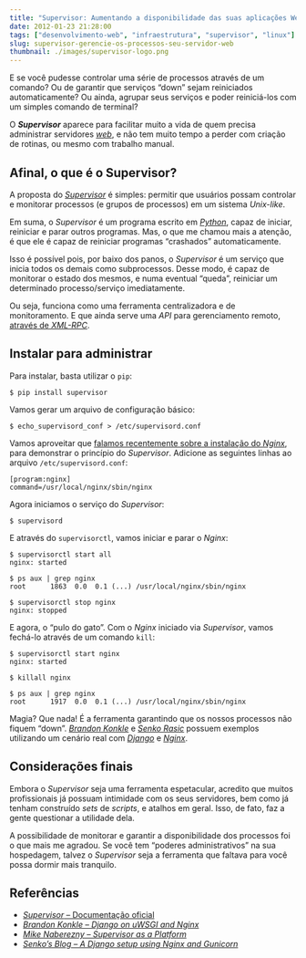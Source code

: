 ```yaml
---
title: "Supervisor: Aumentando a disponibilidade das suas aplicações Web"
date: 2012-01-23 21:28:00
tags: ["desenvolvimento-web", "infraestrutura", "supervisor", "linux"]
slug: supervisor-gerencie-os-processos-seu-servidor-web
thumbnail: ./images/supervisor-logo.png
---
```


E se você pudesse controlar uma série de processos
através de um comando? Ou de garantir que serviços “down” sejam
reiniciados automaticamente? Ou ainda, agrupar seus serviços e poder
reiniciá-los com um simples comando de terminal?

O **_Supervisor_** aparece para facilitar muito a vida de quem precisa
administrar servidores [*web*][], e não tem muito tempo a perder com
criação de rotinas, ou mesmo com trabalho manual.

## Afinal, o que é o Supervisor?

A proposta do [*Supervisor*][] é simples: permitir que usuários possam
controlar e monitorar processos (e grupos de processos) em um sistema
_Unix-like_.

Em suma, o _Supervisor_ é um programa escrito em [*Python*][], capaz de
iniciar, reiniciar e parar outros programas. Mas, o que me chamou mais a
atenção, é que ele é capaz de reiniciar programas “crashados”
automaticamente.

Isso é possível pois, por baixo dos panos, o _Supervisor_ é um serviço
que inicia todos os demais como subprocessos. Desse modo, é capaz de
monitorar o estado dos mesmos, e numa eventual “queda”, reiniciar um
determinado processo/serviço imediatamente.

Ou seja, funciona como uma ferramenta centralizadora e de monitoramento.
E que ainda serve uma _API_ para gerenciamento remoto, [através de *XML-RPC*][].

## Instalar para administrar

Para instalar, basta utilizar o `pip`:

```text
$ pip install supervisor
```

Vamos gerar um arquivo de configuração básico:

```text
$ echo_supervisord_conf > /etc/supervisord.conf
```

Vamos aproveitar que [falamos recentemente sobre a instalação do *Nginx*][],
para demonstrar o princípio do _Supervisor_. Adicione as
seguintes linhas ao arquivo `/etc/supervisord.conf`:

```config
[program:nginx]
command=/usr/local/nginx/sbin/nginx
```

Agora iniciamos o serviço do _Supervisor_:

```text
$ supervisord
```

E através do `supervisorctl`, vamos iniciar e parar o _Nginx_:

```text
$ supervisorctl start all
nginx: started

$ ps aux | grep nginx
root      1863  0.0  0.1 (...) /usr/local/nginx/sbin/nginx

$ supervisorctl stop nginx
nginx: stopped
```

E agora, o “pulo do gato”. Com o _Nginx_ iniciado via _Supervisor_,
vamos fechá-lo através de um comando `kill`:

```text
$ supervisorctl start nginx
nginx: started

$ killall nginx

$ ps aux | grep nginx
root      1917  0.0  0.1 (...) /usr/local/nginx/sbin/nginx
```

Magia? Que nada! É a ferramenta garantindo que os nossos processos não
fiquem “down”. [*Brandon Konkle*][] e [*Senko Rasic*][] possuem exemplos
utilizando um cenário real com [*Django*][] e [*Nginx*][].

## Considerações finais

Embora o _Supervisor_ seja uma ferramenta espetacular, acredito que
muitos profissionais já possuam intimidade com os seus servidores, bem
como já tenham construído _sets_ de _scripts_, e atalhos em geral. Isso,
de fato, faz a gente questionar a utilidade dela.

A possibilidade de monitorar e garantir a disponibilidade dos processos
foi o que mais me agradou. Se você tem “poderes administrativos” na sua
hospedagem, talvez o _Supervisor_ seja a ferramenta que faltava para
você possa dormir mais tranquilo.

## Referências

- [*Supervisor* – Documentação oficial][]
- [*Brandon Konkle – Django on uWSGI and Nginx*][]
- [*Mike Naberezny – Supervisor as a Platform*][]
- [*Senko’s Blog – A Django setup using Nginx and Gunicorn*][]

[*web*]: /tag/desenvolvimento-web.html "Leia mais sobre Web"
[*supervisor*]: http://supervisord.org/ "Conheça o projeto Supervisor"
[*python*]: /tag/python.html "Leia mais sobre Python"
[através de *xml-rpc*]: http://supervisord.org/api.html "Leia mais sobre a API do Supervisor"
[falamos recentemente sobre a instalação do *nginx*]: /2011/12/19/nginx-poderoso-rapido-facil.html "Nginx: Poderoso, rápido e fácil"
[*brandon konkle*]: http://brandonkonkle.com/blog/2010/sep/14/django-uwsgi-and-nginx/ "Django on uWSGI and Nginx"
[*senko rasic*]: http://senko.net/en/django-nginx-gunicorn/ "A Django setup using Nginx and Gunicorn"
[*django*]: /tag/django.html "Leia mais sobre Django"
[*nginx*]: /tag/nginx.html "Leia mais sobre Nginx"
[*supervisor* – documentação oficial]: http://supervisord.org/ "Supervisor - A process control system"
[*brandon konkle – django on uwsgi and nginx*]: http://brandonkonkle.com/blog/2010/sep/14/django-uwsgi-and-nginx/ "Saiba como montar um servidor Nginx com Django, uWSGI e Supervisor"
[*mike naberezny – supervisor as a platform*]: http://www.plope.com/static/misc/supervisor-pycon2008.pdf "Apresentação para a PyCon 2008, sobre Supervisor"
[*senko’s blog – a django setup using nginx and gunicorn*]: http://senko.net/en/django-nginx-gunicorn/ "Um ótimo exemplo de uso do Nginx, Django e Supervisor"
